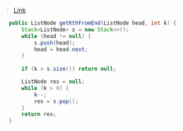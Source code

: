 > [Link](https://leetcode-cn.com/problems/lian-biao-zhong-dao-shu-di-kge-jie-dian-lcof/)

```java
    public ListNode getKthFromEnd(ListNode head, int k) {
        Stack<ListNode> s = new Stack<>();
        while (head != null) {
            s.push(head);
            head = head.next;
        }
        
        if (k > s.size()) return null;

        ListNode res = null;
        while (k > 0) {
            k--;
            res = s.pop();
        }
        return res;
    }
```
